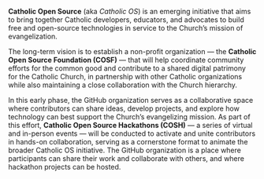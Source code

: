 **Catholic Open Source** (aka *Catholic OS*) is an emerging initiative that aims to bring together Catholic developers, educators, and advocates to build free and open-source technologies in service to the Church’s mission of evangelization.

The long-term vision is to establish a non-profit organization — the **Catholic Open Source Foundation (COSF)** — that will help coordinate community efforts for the common good and contribute to a shared digital patrimony for the Catholic Church, in partnership with other Catholic organizations while also maintaining a close collaboration with the Church hierarchy.

In this early phase, the GitHub organization serves as a collaborative space where contributors can share ideas, develop projects, and explore how technology can best support the Church’s evangelizing mission. As part of this effort, **Catholic Open Source Hackathons (COSH)** — a series of virtual and in-person events — will be conducted to activate and unite contributors in hands-on collaboration, serving as a cornerstone format to animate the broader Catholic OS initiative. The GitHub organization is a place where participants can share their work and collaborate with others, and where hackathon projects can be hosted.
